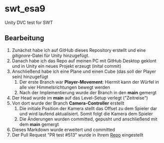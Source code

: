# swt_esa9
Unity DVC test for SWT

## Bearbeitung
1. Zunächst habe ich auf GitHub dieses Repository erstellt und eine *gitignore*-Datei für Unity hinzugefügt.
2. Danach habe ich das Repo auf meinen PC mit GitHub Desktop geklont und in Unity ein neues Projekt erzeugt (inital commit)
3. Anschließend habe ich eine Plane und einen Cube (das soll der Player sein) hinzugefügt
    1. Der erste Branch war **Player-Movement**: Hiermit kann der Würfel in alle vier Himmelsrichtungen bewegt werden
    2. Nach der Implementierung wurde der Branch in den **main** gemergt
4. Der Head wurde im **main** auf das Level-Setup verlegt ("Zeitreise")
5. Von dort wurde der Branch **Camera-Controller** erstellt
    1. Die initiale Position der Kamera stellt das Offset zu dem Spieler dar und wird laufend aktualisiert. Somit folgt die Kamera dem Spieler
    2. Die Änderungen wurden committed, gepusht und anschließend mit dem **main** gemergt
6. Dieses Markdown wurde erweitert und committed
7. Der Pull Request "PR test #513" wurde in Ihrem [Repo](https://github.com/edlich/education) eingestellt